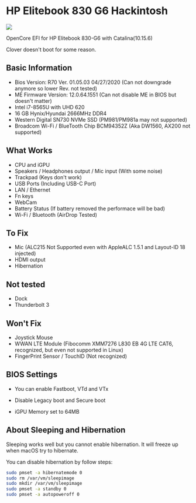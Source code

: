 # HP Elitebook 830 G6 Hackintosh

![](https://tva1.sinaimg.cn/large/007S8ZIlgy1gi2agfk1frj31hc0u013g.jpg)

OpenCore EFI for HP Elitebook 830-G6 with Catalina(10.15.6)

Clover doesn't boot for some reason.

## Basic Information

- Bios Version: R70 Ver. 01.05.03  04/27/2020 (Can not downgrade anymore so lower Rev. not tested)
- ME Firmware Version: 12.0.64.1551 (Can not disable ME in BIOS but doesn't matter)
- Intel i7-8565U with UHD 620
- 16 GB Hynix/Hyundai 2666MHz DDR4
- Western Digital SN730 NVMe SSD (PM981/PM981a may not supported)
- Broadcom Wi-Fi / BlueTooth Chip BCM94352Z (Aka DW1560, AX200 not supported)

## What Works

- CPU and iGPU
- Speakers /  Headphones output / Mic input (With some noise)
- Trackpad (Keys don't work)
- USB Ports (Including USB-C Port)
- LAN / Ethernet
- Fn keys
- WebCam
- Battery Status (If battery removed the performace will be bad)
- Wi-Fi / Bluetooth (AirDrop Tested)

## To Fix

- Mic (ALC215 Not Supported even with AppleALC 1.5.1 and Layout-ID 18 injected)
- HDMI output
- Hibernation

## Not tested

- Dock
- Thunderbolt 3

## Won't Fix

- Joystick Mouse
- WWAN LTE Module (Fibocomm XMM7276 L830 EB 4G LTE CAT6, recognized, but even not supported in Linux)
- FingerPrint Sensor / TouchID (Not recognized)

## BIOS Settings

- You can enable Fastboot, VTd and VTx

- Disable Legacy boot and Secure boot

- iGPU Memory set to 64MB

## About Sleeping and Hibernation

Sleeping works well but you cannot enable hibernation. It will freeze up when macOS try to hibernate.

You can disable hibernation by follow steps:

```bash
sudo pmset -a hibernatemode 0
sudo rm /var/vm/sleepimage
sudo mkdir /var/vm/sleepimage
sudo pmset -a standby 0
sudo pmset -a autopoweroff 0
```

